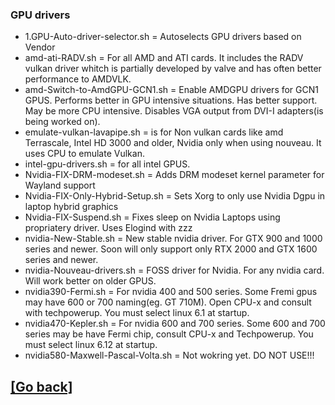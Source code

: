 ### GPU drivers
  - 1.GPU-Auto-driver-selector.sh = Autoselects GPU drivers based on Vendor
  - amd-ati-RADV.sh = For all AMD and ATI cards. It includes the RADV vulkan driver whitch is partially developed by valve and has often better performance to AMDVLK.
  - amd-Switch-to-AmdGPU-GCN1.sh = Enable AMDGPU drivers for GCN1 GPUS. Performs better in GPU intensive situations. Has better support. May be more CPU intensive. Disables VGA output from DVI-I adapters(is being worked on). 
  - emulate-vulkan-lavapipe.sh = is for Non vulkan cards like amd Terrascale, Intel HD 3000 and older, Nvidia only when using nouveau. It uses CPU to emulate Vulkan.
  - intel-gpu-drivers.sh = for all intel GPUS. 
  - Nvidia-FIX-DRM-modeset.sh = Adds DRM modeset kernel parameter for Wayland support
  - Nvidia-FIX-Only-Hybrid-Setup.sh = Sets Xorg to only use Nvidia Dgpu in laptop hybrid graphics
  - Nvidia-FIX-Suspend.sh = Fixes sleep on Nvidia Laptops using propriatery driver. Uses Elogind with zzz
  - nvidia-New-Stable.sh = New stable nvidia driver. For GTX 900 and 1000 series and newer. Soon will only support only RTX 2000 and GTX 1600 series and newer.
  - nvidia-Nouveau-drivers.sh = FOSS driver for Nvidia. For any nvidia card. Will work better on older GPUS.
  - nvidia390-Fermi.sh = For nvidia 400 and 500 series. Some Fremi gpus may have 600 or 700 naming(eg. GT 710M). Open CPU-x and consult with techpowerup. You must select linux 6.1 at startup.
  - nvidia470-Kepler.sh = For nvidia 600 and 700 series. Some 600 and 700 series may be have Fermi chip, consult CPU-x and Techpowerup. You must select linux 6.12 at startup.
  - nvidia580-Maxwell-Pascal-Volta.sh = Not wokring yet. DO NOT USE!!!

  
## [[Go back]](https://github.com/squidnose/Voidlinux-Post-Install-TUI/blob/main/scripts/0.info.md)
